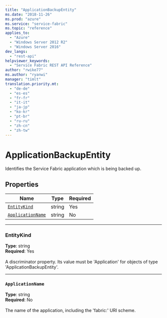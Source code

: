 ```yaml
---
title: "ApplicationBackupEntity"
ms.date: "2018-11-26"
ms.prod: "azure"
ms.service: "service-fabric"
ms.topic: "reference"
applies_to: 
  - "Azure"
  - "Windows Server 2012 R2"
  - "Windows Server 2016"
dev_langs: 
  - "rest-api"
helpviewer_keywords: 
  - "Service Fabric REST API Reference"
author: "rwike77"
ms.author: "ryanwi"
manager: "timlt"
translation.priority.mt: 
  - "de-de"
  - "es-es"
  - "fr-fr"
  - "it-it"
  - "ja-jp"
  - "ko-kr"
  - "pt-br"
  - "ru-ru"
  - "zh-cn"
  - "zh-tw"
---
```

# ApplicationBackupEntity

Identifies the Service Fabric application which is being backed up.

## Properties
| Name | Type | Required |
| --- | --- | --- |
| [`EntityKind`](#entitykind) | string | Yes |
| [`ApplicationName`](#applicationname) | string | No |

____
### EntityKind
__Type__: string <br/>
__Required__: Yes <br/>
<br/>
A discriminator property. Its value must be 'Application' for objects of type 'ApplicationBackupEntity'.

____
### `ApplicationName`
__Type__: string <br/>
__Required__: No<br/>
<br/>
The name of the application, including the 'fabric:' URI scheme.
